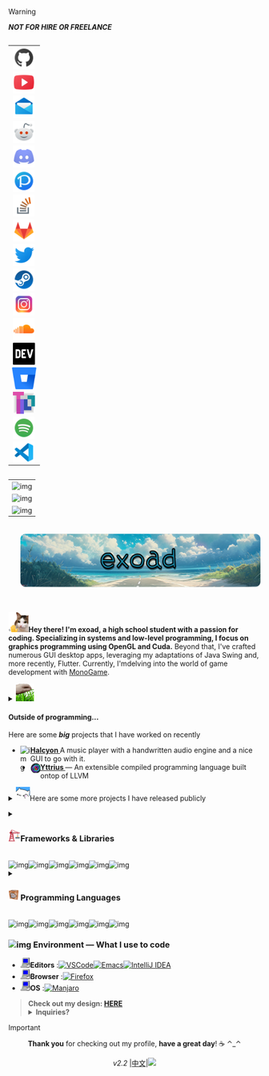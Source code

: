 > [!WARNING]
> ***NOT FOR HIRE OR FREELANCE***

<table align="right" style="border:0" cellspacing="0" cellpadding="0" border="0"><tr><td align="center"><kbd><a href="https://github.com/exoad" target="_blank"><img alt="img" align="center" src="https://github.com/exoad/exoad/blob/main/img/github-icon.png?raw=true" height="44" /></a></kbd></td></tr><tr><td align="center"><kbd><a href="https://www.youtube.com/@exoad" target="_blank"><img alt="img" align="center" src="https://github.com/exoad/exoad/blob/main/img/youtube-icon.png?raw=true" height="44" /></a></kbd></td></tr><tr><td align="center"><kbd><a href="mailto:exoad@naver.com?subject=to%20exoad" target="_blank"><img alt="img" align="center" src="https://github.com/exoad/exoad/blob/main/img/mail.png?raw=true" height="44" /></a></kbd></td></tr><tr><td align="center"><kbd><a href="https://www.reddit.com/user/Chunkyfungus123" target="_blank"><img alt="img" align="center" src="https://github.com/exoad/exoad/blob/main/img/reddit-icon.png?raw=true" height="44" /></a></kbd></td></tr><tr><td align="center"><kbd><a href="https://discord.gg/PbJQRT9zQ8" target="_blank"><img alt="img" align="center" src="https://github.com/exoad/exoad/blob/main/img/discord-icon.png?raw=true" height="44" /></a></kbd></td></tr><tr><td align="center"><kbd><a href="https://www.pixiv.net/en/users/71281559" target="_blank"><img alt="img" align="center" src="https://github.com/exoad/exoad/blob/main/img/pixiv-icon.png?raw=true" height="44" /></a></kbd></td></tr><tr><td align="center"><kbd><a href="https://stackoverflow.com/users/14501343/exoad" target="_blank"><img alt="img" align="center" src="https://github.com/exoad/exoad/blob/main/img/stackoverflow-icon.png?raw=true" height="44" /></a></kbd></td></tr><tr><td align="center"><kbd><a href="https://gitlab.com/exoad" target="_blank"><img alt="img" align="center" src="https://github.com/exoad/exoad/blob/main/img/gitlab.png?raw=true" height="44" /></a></kbd></td></tr><tr><td align="center"><kbd><a href="https://twitter.com/akira_exoad" target="_blank"><img alt="img" align="center" src="https://github.com/exoad/exoad/blob/main/img/twitter_x.png?raw=true" height="44" /></a></kbd></td></tr><tr><td align="center"><kbd><a href="https://steamcommunity.com/id/exoad/" target="_blank"><img alt="img" align="center" src="https://github.com/exoad/exoad/blob/main/img/steam.png?raw=true" height="44" /></a></kbd></td></tr><tr><td align="center"><kbd><a href="https://www.instagram.com/exoad_/" target="_blank"><img alt="img" align="center" src="https://github.com/exoad/exoad/blob/main/img/instagram.png?raw=true" height="44" /></a></kbd></td></tr><tr><td align="center"><kbd><a href="https://soundcloud.com/jack-meng-853495117" target="_blank"><img alt="img" align="center" src="https://github.com/exoad/exoad/blob/main/img/soundcloud-icon.png?raw=true" height="44" /></a></kbd></td></tr><tr><td align="center"><kbd><a href="https://dev.to/exoad" target="_blank"><img alt="img" align="center" src="https://github.com/exoad/exoad/blob/main/img/devto.png?raw=true" height="44" /></a></kbd></td></tr><tr><td align="center"><kbd><a href="https://bitbucket.org/exoad/" target="_blank"><img alt="img" align="center" src="https://github.com/exoad/exoad/blob/main/img/bitbucket_icon.png?raw=true" height="44" /></a></kbd></td></tr><tr><td align="center"><kbd><a href="https://ch.tetr.io/u/exoad" target="_blank"><img alt="img" align="center" src="https://github.com/exoad/exoad/blob/main/img/tetrio.png?raw=true" height="44" /></a></kbd></td></tr><tr><td align="center"><kbd><a href="https://open.spotify.com/user/6upazxk1cqaqq1ct3d9jviaau" target="_blank"><img alt="img" align="center" src="https://github.com/exoad/exoad/blob/main/img/spotify-icon.png?raw=true" height="44" /></a></kbd></td></tr><tr><td align="center"><kbd><a href="https://marketplace.visualstudio.com/publishers/exoad" target="_blank"><img alt="img" align="center" src="https://github.com/exoad/exoad/blob/main/img/vscode-icon.png?raw=true" height="44" /></a></kbd></td></tr></table><table align="right" style="width:100%;border:0" cellspacing="0" cellpadding="0" border="0"><tr><td align="center"><img alt="img" align="center" src="https://streak-stats.demolab.com?user=exoad&theme=highcontrast&hide_border=true&border_radius=20&date_format=j%2Fn%5B%2FY%5D&card_width=130&ring=71EB46&fire=EB3FA5&currStreakNum=EBEBEB&currStreakLabel=EBA356&hide_total_contributions=true&hide_longest_streak=true" height="160" /></td></tr><tr><td align="center"><img alt="img" align="center" src="https://streak-stats.demolab.com?user=exoad&theme=highcontrast&hide_border=true&border_radius=20&date_format=j%2Fn%5B%2FY%5D&card_width=130&ring=71EB46&fire=EB3FA5&currStreakNum=EBEBEB&currStreakLabel=EBA356&sideNums=EB3FA5&hide_current_streak=true&hide_longest_streak=true" height="160" /></td></tr><tr><td align="center"><img alt="img" align="center" src="https://streak-stats.demolab.com?user=exoad&theme=highcontrast&hide_border=true&border_radius=20&date_format=j%2Fn%5B%2FY%5D&card_width=130&ring=71EB46&fire=EB3FA5&currStreakNum=EBEBEB&currStreakLabel=EBA356&sideNums=71EB46&hide_total_contributions=true&hide_current_streak=true" height="160" /></td></tr></table><div align="center" id="user-content-toc"><ul><summary><h6 style="display:inline-block"><img src="https://github.com/exoad/exoad/blob/main/img/title_pic.png?raw=true" alt="exoad" width="480" /></h6></summary></ul></div><p><img alt="img" src="https://github.com/exoad/exoad/blob/main/img/wave.png?raw=true" /><strong>Hey there! I'm exoad, a high school student with a passion for coding. Specializing in systems and low-level programming, I focus on graphics programming using OpenGL and Cuda.</strong> Beyond that, I've crafted numerous GUI desktop apps, leveraging my adaptations of Java Swing and, more recently, Flutter. Currently, I'mdelving into the world of game development with <a href="https://www.monogame.net/">MonoGame</a>.</p><details><summary><img src="https://github.com/exoad/exoad/blob/main/img/touchgrass.gif?raw=true" width=36 /><h4>Outside of programming...</h4></summary><em>just going to list them for now 🙃</em><ul><li><strong>kpop</strong>『<a href="https://twitter.com/realfromis_9">fromis_9</a>』『<a href="https://twitter.com/JOYURI_offcl">JO YURI</a>』<br/>🎶 my picks:<br/><a href="https://open.spotify.com/track/0l7HoOCQOKZpg5MV2hXw57?si=afe1b3bbd96048b3"><img src="https://img.shields.io/badge/Feel%20Good%20(Secret%20Code)-0081CC?style=for-the-badge&logo=spotify&logoColor=1ED760" height=30/></a><a href="https://open.spotify.com/track/7B9W7Qsy5M2kyUNjQYIEG8?si=5197dff32d15404c"><img src="https://img.shields.io/badge/DM-bdbddf?style=for-the-badge&logo=spotify&logoColor=1ED760" height=30/></a><a href="https://open.spotify.com/track/00vy9aiFjxMfnKniQAYzrC?si=5e6587ffa8ed4dc7"><img src="https://img.shields.io/badge/Love%20Shhh%21-f8f5ec?style=for-the-badge&logo=spotify&logoColor=1ED760" height=30/></a><a href="https://open.spotify.com/track/1eykKBqxHgasGHwjOQIvbt?si=3ee71ce4c1d24474"><img src="https://img.shields.io/badge/Unnatural-fe670b?style=for-the-badge&logo=spotify&logoColor=1ED760" height=30/></a><a href="https://open.spotify.com/track/0LMqywHzZAAwSPWCfyfz9t?si=2fbf99fe43fc4998"><img src="https://img.shields.io/badge/TAXI-f8d146?style=for-the-badge&logo=spotify&logoColor=1ED760" height=30/></a><a href="https://open.spotify.com/track/6AC1kqSenPA6J3RocYHKZr?si=417f3b20bbe54872"><img src="https://img.shields.io/badge/Malaga-95c796?style=for-the-badge&logo=spotify&logoColor=1ED760" height=30/></a><a href="https://open.spotify.com/track/5rAjh9qDtJalKfwgxNk2vt?si=6280e8deeeb24780"><img src="https://img.shields.io/badge/SURF-fef051?style=for-the-badge&logo=spotify&logoColor=1ED760" height=30/></a></li><li><strong>mecha</strong> the only genre I look towards in anime. my fav is the <a href="https://en.wikipedia.org/wiki/Super_Dimension_Fortress_Macross">Macross</a> series, I also love <strong>Astro Boy!!!!</strong><br/><img src="https://github.com/exoad/exoad/blob/main/img/macross.gif?raw=true" /></li><li><strong>games</strong> I love playing management and building games 🏗. I also sometimes play Tetris (<strong>Tetrio</strong>), <strong>War Thunder</strong>, & <strong>Minecraft</strong><br/><a href="https://store.steampowered.com/app/294100/RimWorld/"><img src="https://img.shields.io/badge/RIMWORLD-%23000000.svg?style=for-the-badge&logo=steam&logoColor=white" /></a><a href="https://store.steampowered.com/app/236390/War_Thunder/"><img src="https://img.shields.io/badge/War%20Thunder-%23000000.svg?style=for-the-badge&logo=steam&logoColor=white" /></a><a href="https://github.com/Anuken/Mindustry"><img src="https://img.shields.io/badge/Mindustry-%23121011.svg?style=for-the-badge&logo=github&logoColor=white" /></a><br/>Currently, trying to learn StarCraft 2 <img src="https://github.com/exoad/exoad/blob/main/img/marine_sc2.gif?raw=true" width=32 /></li></ul><em>that's it???</em></details>Here are some <strong><em>big</em></strong> projects that I have worked on recently<ul><li><a href="https://github.com/Halcyoninae"><img alt="img" align="left" src="https://github.com/Halcyoninae/Halcyon.c/blob/master/assets/app/Halcyon_Logo.png?raw=true" width="20" /><strong> Halcyon </strong></a>A music player with a handwritten audio engine and a nice GUI to go with it.</li><li><a href="https://github.com/exoad/yttriuslang.c"><img alt="img" align="left" src="https://github.com/exoad/exoad/blob/main/img/unknown.png?raw=true" width="20" /><strong> Yttrius </strong></a>— An extensible compiled programming language built ontop of LLVM</li></ul><p><details><summary><img alt="img" src="https://github.com/exoad/exoad/blob/main/img/catwave.gif?raw=true" width="28" />Here are some more projects I have released publicly</summary><ul><li><details><summary><a href="https://github.com/exoad/prismix"><img alt="img" align="left" src="https://github.com/exoad/prismix/blob/master/assets/_icon.png?raw=true" width="20" /><kbd><strong>Prismix</strong></kbd></a></summary>A tool to create color palettes and find nearby suitable colors using a pretty naive home made algorithm</details></li><li><details><summary><a href="https://github.com/exoad/SpotifyPlaylistScrubber"><img alt="img" align="left" src="https://github.com/exoad/exoad/blob/main/img/unknown.png?raw=true" width="20" /><kbd><strong>Spotify Playlist Scrubber</strong></kbd></a></summary>A program to help you download songs from a Spotify playlist or any song by using alternate sources like YouTube</details></li><li><details><summary><a href="https://github.com/exoad/toasterify"><img alt="img" align="left" src="https://github.com/exoad/toasterify/blob/main/assets/icon1024.png?raw=true" width="20" /><kbd><strong>Toasterify</strong></kbd></a></summary>A niche Android app that can warm up your phone quickly for extreme conditions or to warm your hands</details></li><li><details><summary><a href="https://github.com/exoad/ansicolor"><img alt="img" align="left" src="https://github.com/exoad/exoad/blob/main/img/unknown.png?raw=true" width="20" /><kbd><strong>ansicolor</strong></kbd></a></summary>A Java library to deal with ANSI coloring and prettifying CLI text easier</details></li><li><details><summary><a href="https://github.com/exoad/usaco_mashups"><img alt="img" align="left" src="https://github.com/exoad/exoad/blob/main/img/unknown.png?raw=true" width="20" /><kbd><strong>USACO Mashups</strong></kbd></a></summary>A Discord bot written using NodeJS and Java to help with both mediating the lack of an API between usaco.org and utilizing the scraped data to create a usable interface.</details></li></ul>and more! <em>I don't update my profile often</em></details></p><details><summary><h3><img alt="img" src="https://github.com/exoad/exoad/blob/main/img/construction.png?raw=true" width="24" /><strong>Frameworks & Libraries</strong></h3><br /><img alt="img" src="https://img.shields.io/badge/.NET-5C2D91?style=for-the-badge&logo=.net&logoColor=white" /><img alt="img" src="https://img.shields.io/badge/Flutter-%2302569B.svg?style=for-the-badge&logo=Flutter&logoColor=white" /><img alt="img" src="https://img.shields.io/badge/Android-3DDC84?style=for-the-badge&logo=android&logoColor=white" /><img alt="img" src="https://img.shields.io/badge/OpenGL-%23FFFFFF.svg?style=for-the-badge&logo=opengl" /><img alt="img" src="https://img.shields.io/badge/node.js-6DA55F?style=for-the-badge&logo=node.js&logoColor=white" /><img alt="img" src="https://img.shields.io/badge/tauri-%2324C8DB.svg?style=for-the-badge&logo=tauri&logoColor=%23FFFFFF" /></summary><ul><li><a href="https://www.glfw.org/"><img align="left" src="https://github.com/exoad/exoad/blob/main/img/OpenGL_100px_June16.png?raw=true" width="24" />GLFW</a>- Utilized for my faster Swing reimplementation</li><li><a href="https://flutter.dev"><img alt="img" align="left" src="https://storage.googleapis.com/cms-storage-bucket/0dbfcc7a59cd1cf16282.png" width="16" />Flutter</a>- Learned after migrating from Swing for general GUI app creation</li><li><a href="https://docs.oracle.com/en/java/javase/17/docs/api/java.desktop/javax/swing/package-summary.html"><img aalt="img" lign="left" src="https://brandslogos.com/wp-content/uploads/images/java-logo-2.png" width="16" />Swing</a>- My original GUI library for all my languages to include bindings for programs from other languages.</li><li><a href="https://github.com/Kode/Kha"><img alt="img" align="left" src="https://github.com/Kode.png?size=512" width="20" />Kha</a>- My previous rendering pipeline before SDL2</li><li><a href="https://www.monogame.net/"><img align="left" src="https://github.com/MonoGame/MonoGame.Logo/raw/master/FullColorOnLight/LogoOnly_128px.png?raw=true" width="20" />MonoGame</a>- Currently learning to get into game development</li><li><a href="https://nodejs.org/en"><img alt="img" align="left" src="https://github.com/exoad/exoad/blob/main/img/nodejs.png?raw=true" width="20" />NodeJS</a>- Mainly used for creating Discord bots and lightweight server-based hosting apps.</li><li><a href="https://llvm.org/"><img alt="img" align="left" src="https://llvm.org/img/DragonMedium.png" width="20" />LLVM</a></li><li><a href="https://tauri.app/"><img alt="img" align="left" src="https://github.com/exoad/exoad/blob/main/img/tauri.png?raw=true" width="20" />Tauri</a>- Recently getting into web development with developing using web technologies for desktop apps</li><li><a href="https://skia.org/"><img alt="img" align="left" src="https://upload.wikimedia.org/wikipedia/en/thumb/3/33/Skia_Project_Logo.svg/263px-Skia_Project_Logo.svg.png" width="20" />Skia</a>- Utilized for my latest reimplementation of the Swingbackend with Skia</li></ul></details><details><summary><h3><img src="https://github.com/exoad/exoad/blob/main/img/command_block.gif?raw=true" width="24" /><strong>Programming Languages</strong></h3><br /><img alt="img" src="https://img.shields.io/badge/java-%23ED8B00.svg?style=for-the-badge&logo=openjdk&logoColor=white" /><img alt="img" src="https://img.shields.io/badge/javascript-%23323330.svg?style=for-the-badge&logo=javascript&logoColor=%23F7DF1E" /><img alt="img" src="https://img.shields.io/badge/dart-%230175C2.svg?style=for-the-badge&logo=dart&logoColor=white" /><img alt="img" src="https://img.shields.io/badge/c++-%2300599C.svg?style=for-the-badge&logo=c%2B%2B&logoColor=white" /><img alt="img" src="https://img.shields.io/badge/c%23-%23239120.svg?style=for-the-badge&logo=c-sharp&logoColor=white" /><img alt="img" src="https://img.shields.io/badge/Rust-black?style=for-the-badge&logo=rust&logoColor=#E57324" /></summary><ul><li><details><summary><img alt="img" src="https://github.com/exoad/exoad/blob/main/img/restone_spin.GIF?raw=true" width="20" />>&#9;6&#9;<&#9;&#9; <strong> Object Oriented</strong></summary><ul><li><img alt="img" align="center" src="https://img.shields.io/badge/java-%23ED8B00.svg?style=for-the-badge&logo=openjdk&logoColor=white" /><img alt="img" align="center" src="https://img.shields.io/badge/kotlin-%237F52FF.svg?style=for-the-badge&logo=kotlin&logoColor=white" />(~3.5yrs) - Swing and Android Apps</li><li><img alt="img" align="center" src="https://img.shields.io/badge/dart-%230175C2.svg?style=for-the-badge&logo=dart&logoColor=white" />(>1.5yrs) - Flutter</li><li><img alt="img" align="center" src="https://img.shields.io/badge/c++-%2300599C.svg?style=for-the-badge&logo=c%2B%2B&logoColor=white" />(>4yrs) - Skia and GLFW</li><li><img alt="img" align="center" src="https://img.shields.io/badge/Haxe-EA8220?style=for-the-badge&logo=haxe&logoColor=FFF&labelColor=EA8220" />(~2yrs) - OpenFL and Kha</li><li><img alt="img" align="center" src="https://img.shields.io/badge/c%23-%23239120.svg?style=for-the-badge&logo=c-sharp&logoColor=white" />(~0.1yrs) - MonoGame & DotNet</li></ul></details></li><li><details><summary><img src="https://github.com/exoad/exoad/blob/main/img/restone_spin.GIF?raw=true" width="20" />>&#9;2&#9;<&#9;&#9;Scripting </summary><ul><li><img align="center" src="https://img.shields.io/badge/javascript-%23323330.svg?style=for-the-badge&logo=javascript&logoColor=%23F7DF1E" />(>2yrs) - NodeJSand Dart for theweb</li><li><img align="center" src="https://img.shields.io/badge/lua-%232C2D72.svg?style=for-the-badge&logo=lua&logoColor=white" />(>4yrs) - Inconjunction with C</li></ul></details></li><li><details><summary><img alt="img" src="https://github.com/exoad/exoad/blob/main/img/restone_spin.GIF?raw=true" width="20" />>&#9;2&#9;<&#9;&#9;General Purpose </summary><ul><li><img alt="img" align="center" src="https://img.shields.io/badge/c-%2300599C.svg?style=for-the-badge&logo=c&logoColor=white" />(>5yrs) -Programming language design and Systems</li><li><img alt="img" align="center" src="https://img.shields.io/badge/rust-%23000000.svg?style=for-the-badge&logo=rust&logoColor=white" />(~0.1yrs) -Tauri</li></ul></details></li></ul></details><h3><img alt="img" src="https://emojigraph.org/media/google/night-with-stars_1f303.png" width="24" /><strong> Environment — </strong> What I use to code</h3><ul><li><img alt="img" src="https://github.com/exoad/exoad/blob/main/img/computer_ico.png?raw=true" width="20" /><strong>Editors</strong> :<a href="https://code.visualstudio.com/"><img src="https://img.shields.io/badge/Visual%20Studio%20Code-0078d7.svg?style=flat-square&logo=visual-studio-code&logoColor=white" alt="VSCode" /></a><a href="https://www.gnu.org/software/emacs/"><img src="https://img.shields.io/badge/Emacs-7F5AB6.svg?style=flat-square&logo=gnu-emacs&logoColor=white"alt="Emacs" /></a><a href="https://www.jetbrains.com/idea/"><img src="https://img.shields.io/badge/IntelliJIDEA-000000.svg?style=flat-square&logo=intellij-idea&logoColor=white" alt="IntelliJ IDEA" /></a></li><li><img alt="img" src="https://github.com/exoad/exoad/blob/main/img/computer_ico.png?raw=true" width="20" /><strong>Browser</strong> :<a href="https://www.mozilla.org/en-US/firefox/new/"><img src="https://img.shields.io/badge/Firefox-FF7139?style=flat-square&logo=Firefox-Browser&logoColor=white" alt="Firefox" /></a></li><li><img alt="img" src="https://github.com/exoad/exoad/blob/main/img/computer_ico.png?raw=true" width="20" /><strong>OS</strong> :<a href="https://manjaro.org/"><img src="https://img.shields.io/badge/Manjaro-35BF5C?style=flat-square&logo=Manjaro&logoColor=white" alt="Manjaro" /></a></li></ul><blockquote><strong>Check out my design: <a href="https://github.com/exoad/Design">HERE</a></strong><br /><details><summary><strong>Inquiries?</strong></summary>If you have inquiries regarding my software, give me a forwardthroughmy Discord server:<a href="https://discord.gg/PbJQRT9zQ8">https://discord.gg/PbJQRT9zQ8</a><br />If there is an issue with the incorrect rendering of thisprofile,please submit a PR through this<a href="https://github.com/exoad/exoad">https://github.com/exoad/exoad/pulls</a></details></blockquote> 

> [!IMPORTANT]
> <div align="center"><strong>Thank you</strong> for checking out my profile, <strong>have a great day</strong>! ☕ &#x2303;_&#x2303;</div>

<div align="center"><p><em>v2.2</em> |<a href="https://github.com/exoad/exoad/blob/main/README_ZH.md"><kbd>中文</kbd></a>|<img src="https://hits.seeyoufarm.com/api/count/incr/badge.svg?url=https%3A%2F%2Fgithub.com%2Fexoad&count_bg=%23000000&title_bg=%23000000&icon=gitkraken.svg&icon_color=%23E7E7E7&title=views&edge_flat=true" /></p></div>
